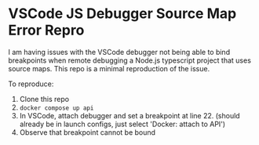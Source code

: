 # VSCode JS Debugger Source Map Error Repro

I am having issues with the VSCode debugger not being able to bind breakpoints when remote debugging a Node.js typescript project that uses source maps. This repo is a minimal reproduction of the issue.

To reproduce:

1. Clone this repo
2. `docker compose up api`
3. In VSCode, attach debugger and set a breakpoint at line 22. (should already be in launch configs, just select 'Docker: attach to API')
4. Observe that breakpoint cannot be bound
